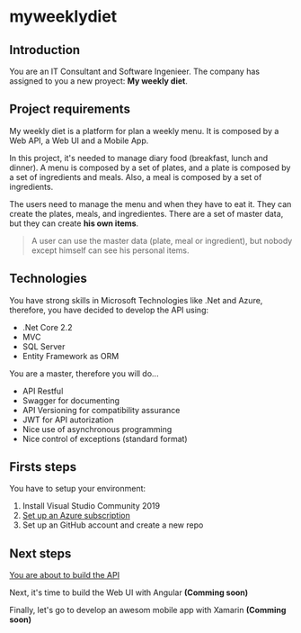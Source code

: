 # myweeklydiet

## Introduction
You are an IT Consultant and Software Ingenieer. The company has assigned to you a new proyect: **My weekly diet**.

## Project requirements
My weekly diet is a platform for plan a weekly menu. It is composed by a Web API, a Web UI and a Mobile App. 

In this project, it's needed to manage diary food (breakfast, lunch and dinner). A menu is composed by a set of plates, and a plate is composed by a set of ingredients and meals. Also, a meal is composed by a set of ingredients.

The users need to manage the menu and when they have to eat it. They can create the plates, meals, and ingredientes. There are a set of master data, but they can create **his own items**.

> A user can use the master data (plate, meal or ingredient), but nobody except himself can see his personal items.

## Technologies
You have strong skills in Microsoft Technologies like .Net and Azure, therefore, you have decided to develop the API using:
- .Net Core 2.2
- MVC
- SQL Server
- Entity Framework as ORM

You are a master, therefore you will do...
- API Restful
- Swagger for documenting
- API Versioning for compatibility assurance
- JWT for API autorization
- Nice use of asynchronous programming
- Nice control of exceptions (standard format)

## Firsts steps
You have to setup your environment: 
1. Install Visual Studio Community 2019
2. [Set up an Azure subscription](https://github.com/dasensio/myweeklydiet/blob/master/setup-azure-subscription.md)
3. Set up an GitHub account and create a new repo

## Next steps
[You are about to build the API](https://github.com/dasensio/myweeklydiet/blob/master/API.md)

Next, it's time to build the Web UI with Angular **(Comming soon)**

Finally, let's go to develop an awesom mobile app with Xamarin **(Comming soon)**
